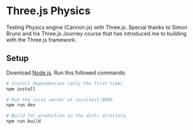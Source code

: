 # Three.js Physics
Testing Physics engine (Cannon.js) with Three.js. Special thanks to Simon Bruno and his Three.js Journey course that has introduced me to building with the Three.js framework.


## Setup
Download [Node.js](https://nodejs.org/en/download/).
Run this followed commands:

``` bash
# Install dependencies (only the first time)
npm install

# Run the local server at localhost:8080
npm run dev

# Build for production in the dist/ directory
npm run build
```
